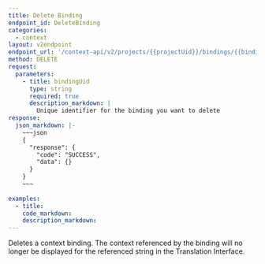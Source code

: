 ```yaml
---
title: Delete Binding
endpoint_id: DeleteBinding
categories:
  - context
layout: v2endpoint
endpoint_url: '/context-api/v2/projects/{{projectUid}}/bindings/{{bindingUid}}'
method: DELETE
request:
  parameters:
    - title: bindingUid
      type: string
      required: true
      description_markdown: |
        Unique identifier for the binding you want to delete
response:
  json_markdown: |-
    ~~~json
    {
      "response": {
        "code": "SUCCESS",
        "data": {}
      }
    }
    ~~~
 
examples:
  - title:
    code_markdown:
    description_markdown:
---
```


Deletes a context binding. The context referenced by the binding will no longer be displayed for the referenced string in the Translation Interface.